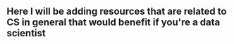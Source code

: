 ## Here I will be adding resources that are related to CS in general that would benefit if you're a data scientist
